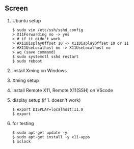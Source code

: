 ## Screen

1. Ubuntu setup

   ```shell
   $ sudo vim /etc/ssh/sshd_config
   > X11Forwarding no -> yes
   > # if it didn't work
   > #X11DisplayOffset 10 -> X11DisplayOffset 10 or 11
   > #X11UseLocalhost no -> X11UseLocalhost no
   > wq (save command)
   $ sudo systemctl sshd restart
   $ sudo reboot
   ```

2. Install Xming on Windows

3. Xming setup

4. Install Remote X11, Remote X11(SSH) on VScode

5. display setup (if 1. doesn't work)

   ```shell
   $ export DISPLAY=localhost:11.0
   $ export								
   ```

 6. for testing

    ```shell
    $ sudo apt-get update -y
    $ sudo apt-get install -y x11-apps
    $ xclock
    ```

    